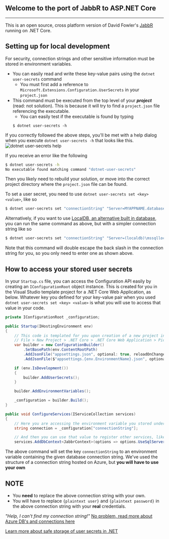 ## Welcome to the port of JabbR to ASP.NET Core
---
This is an open source, cross platform version of David Fowler's [JabbR](https://github.com/JabbR/JabbR) running on .NET Core.

## Setting up for local development
 For security, connection strings and other sensitive information must be stored in environment variables.
 - You can easily read and write these key-value pairs using the `dotnet user-secrets` command
   - You must first add a reference to `Microsoft.Extensions.Configuration.UserSecrets` in your `project.json`
 - This command must be executed from the top level of your ***project*** (read: not solution). This is
   because it will try to find a `project.json` file referencing the executable.
   - You can easily test if the executable is found by typing 
   ```
   $ dotnet user-secrets -h
   ```

 If you correctly followed the above steps, you'll be met with a help dialog when you execute
 `dotnet user-secrets -h` that looks like this. ![dotnet user-secrets help](https://i.gyazo.com/9220f055788ff9bb6cd24da9a14e6076.png)

 If you receive an error like the following
 ```bash
$ dotnet user-secrets -h
No executable found matching command "dotnet-user-secrets"
 ```

 Then you likely need to rebuild your solution, or move into the correct project directory where the `project.json` file can be found.

To set a user secret, you need to use `dotnet user-secrets set <key> <value>`, like so

```bash
$ dotnet user-secrets set "connectionString" "Server=MYAPPNAME.database.windows.net,1433;Initial Catalog=MYCATALOG;Persist Security Info=False;User ID={plaintext user};Password={plaintext password};MultipleActiveResultSets=False;Encrypt=True;TrustServerCertificate=False;Connection Timeout=30;"
```

Alternatively, if you want to use [LocalDB, an alternative built in database](https://blogs.msdn.microsoft.com/sqlexpress/2011/07/12/introducing-localdb-an-improved-sql-express/), you 
can run the same command as above, but with a simpler connection string like so

```bash
$ dotnet user-secrets set "connectionString" "Server=(localdb)\mssqllocaldb;Database=aspnet-application;Trusted_Connection=True;MultipleActiveResultSets=true"
```

Note that this command will double escape the back slash in the connection string for you, so you only need to enter one as shown above.

## How to access your stored user secrets

In your `Startup.cs` file, you can access the Configuration API easily by creating an `IConfigurationRoot` object instance.
This is created for you in the Visual Studio template project for a .NET Core Web Application, as below. 
Whatever key you defined for your key-value pair when you used `dotnet user-secrets set <key> <value>` is what you will
use to access that value in your code.

```csharp
private IConfigurationRoot _configuration;

public Startup(IHostingEnvironment env)
{
    // This code is templated for you upon creation of a new project in Visual Studio
    // File > New Project > .NET Core > .NET Core Web Application > Pick any of Empty, Web API, or Web Application
    var builder = new ConfigurationBuilder()
        .SetBasePath(env.ContentRootPath)
        .AddJsonFile("appsettings.json", optional: true, reloadOnChange: true)
        .AddJsonFile($"appsettings.{env.EnvironmentName}.json", optional: true);

    if (env.IsDevelopment())
    {
        builder.AddUserSecrets();
    }

    builder.AddEnvironmentVariables();

    _configuration = builder.Build();
}

public void ConfigureServices(IServiceCollection services)
{
    // Here you are accessing the environment variable you stored under the key "connectionString"
    string connection = _configuration["connectionString"];

    // And then you can use that value to register other services, like your database.
    services.AddDbContext<JabbrContext>(options => options.UseSqlServer(connection));
```

The above command will set the key `connectionString` to an environment variable containing the given database connection string.
We've used the structure of a connection string hosted on Azure, but **you will have to use your own**

## NOTE

 - You **need** to replace the above connection string with your own.
 - You will have to replace `{plaintext user}` and `{plaintext password}` in the above connection string with your **real** credentials.

*"Help, I can't find my connection string!"* 
[No problem, read more about Azure DB's and connections here](https://azure.microsoft.com/en-us/documentation/articles/sql-database-develop-dotnet-simple/)

[Learn more about safe storage of user secrets in .NET](https://docs.asp.net/en/latest/fundamentals/configuration.html)